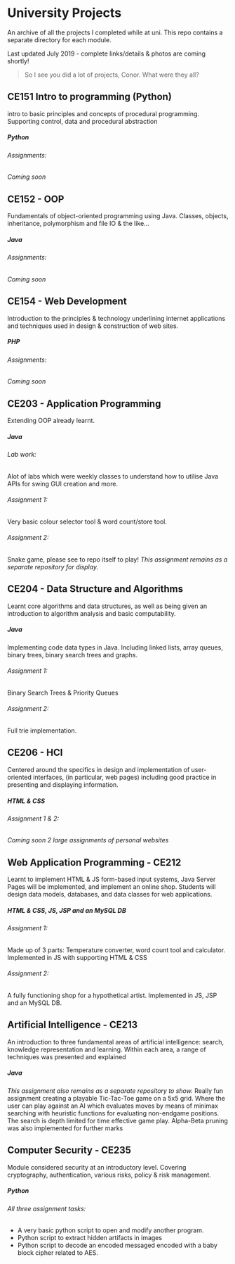 # University Projects
An archive of all the projects I completed while at uni. This repo contains a separate directory for each module.

Last updated July 2019 - complete links/details & photos are coming shortly!

> So I see you did a lot of projects, Conor. What were they all?


## CE151 Intro to programming (Python)
intro to basic principles and concepts of procedural programming. Supporting control, data and procedural abstraction
##### Python
###### Assignments:
_Coming soon_


## CE152 - OOP
Fundamentals of object-oriented programming using Java. Classes, objects, inheritance, polymorphism and file IO & the like...
##### Java
###### Assignments:
_Coming soon_


## CE154 - Web Development
Introduction to the principles & technology underlining internet applications and techniques used in design & construction of web sites.
##### PHP
###### Assignments:
_Coming soon_

## CE203 - Application Programming
Extending OOP already learnt.
##### Java
###### Lab work:
Alot of labs which were weekly classes to understand how to utilise Java APIs for swing GUI creation and more.
###### Assignment 1:
Very basic colour selector tool & word count/store tool.
###### Assignment 2:
Snake game, please see to repo itself to play!
_This assignment remains as a separate repository for display._

## CE204 - Data Structure and Algorithms
Learnt core algorithms and data structures, as well as being given an introduction to algorithm analysis and basic computability. 
##### Java
Implementing code data types in Java.  Including linked lists, array queues, binary trees, binary search trees and graphs.
###### Assignment 1: 
Binary Search Trees & Priority Queues 
###### Assignment 2: 
Full trie implementation.

## CE206 - HCI  
Centered around the specifics in design and implementation of user-oriented interfaces, (in particular, web pages) including good practice in presenting and displaying information.
##### HTML & CSS
###### Assignment 1 & 2: 
_Coming soon_
_2 large assignments of personal websites_

## Web Application Programming - CE212
Learnt to implement HTML & JS form-based input systems, Java Server Pages will be implemented, and implement an online shop. Students will design data models, databases, and data classes for web applications.
##### HTML & CSS, JS, JSP and an MySQL DB
###### Assignment 1: 
Made up of 3 parts: Temperature converter, word count tool and calculator. Implemented in JS with supporting HTML & CSS
###### Assignment 2:
A fully functioning shop for a hypothetical artist. Implemented in JS, JSP and an MySQL DB.

## Artificial Intelligence - CE213
An introduction to three fundamental areas of artificial intelligence: search, knowledge representation and learning. Within each area, a range of techniques was presented and explained
##### Java
_This assignment also remains as a separate repository to show._
Really fun assignment creating a playable Tic-Tac-Toe game on a 5x5 grid. Where the user can play against an AI which evaluates moves by means of minimax searching with heuristic functions for evaluating non-endgame positions. The search is depth limited for time effective game play.
Alpha-Beta pruning was also implemented for further marks

## Computer Security - CE235
Module considered security at an introductory level. Covering cryptography, authentication, various risks, policy & risk management.
##### Python
###### All three assignment tasks:
* A very basic python script to open and modify another program.
* Python script to extract hidden artifacts in images
* Python script to decode an encoded messaged encoded with a baby block cipher related to AES.
